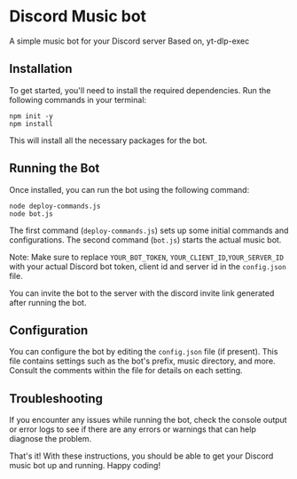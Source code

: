 
# Discord Music bot
A simple music bot for your Discord server Based on, yt-dlp-exec
## Installation

To get started, you'll need to install the required dependencies. Run the following commands in your terminal:


```
npm init -y
npm install
```



This will install all the necessary packages for the bot.

## Running the Bot

Once installed, you can run the bot using the following command:


```
node deploy-commands.js
node bot.js
```


The first command (`deploy-commands.js`) sets up some initial commands and configurations. The second command (`bot.js`) starts the actual music bot.

Note: Make sure to replace `YOUR_BOT_TOKEN`, `YOUR_CLIENT_ID`,`YOUR_SERVER_ID` with your actual Discord bot token, client id and server id in the `config.json` file.

You can invite the bot to the server with the discord invite link generated after running the bot.

## Configuration

You can configure the bot by editing the `config.json` file (if present). This file contains settings such as the bot's prefix, music directory, and more. Consult the comments within the file for details on each setting.

## Troubleshooting

If you encounter any issues while running the bot, check the console output or error logs to see if there are any errors or warnings that can help diagnose the problem.

That's it! With these instructions, you should be able to get your Discord music bot up and running. Happy coding!


